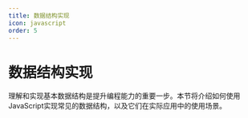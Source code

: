 ```yaml
---
title: 数据结构实现
icon: javascript
order: 5
---
```


# 数据结构实现

理解和实现基本数据结构是提升编程能力的重要一步。本节将介绍如何使用JavaScript实现常见的数据结构，以及它们在实际应用中的使用场景。

